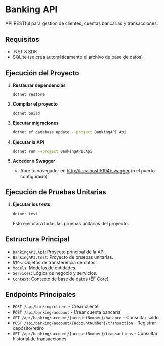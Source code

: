 # Banking API

API RESTful para gestión de clientes, cuentas bancarias y transacciones.

## Requisitos

- .NET 8 SDK
- SQLite (se crea automáticamente el archivo de base de datos)

## Ejecución del Proyecto

1. **Restaurar dependencias**
   ```sh
   dotnet restore
   ```

2. **Compilar el proyecto**
   ```sh
   dotnet build
   ```

3. **Ejecutar migraciones**
   ```sh
   dotnet ef database update --project BankingAPI.Api
   ```

4. **Ejecutar la API**
   ```sh
   dotnet run --project BankingAPI.Api
   ```

5. **Acceder a Swagger**
   - Abre tu navegador en [http://localhost:5194/swagger](http://localhost:5194/swagger) (o el puerto configurado).

## Ejecución de Pruebas Unitarias

1. **Ejecutar los tests**
   ```sh
   dotnet test
   ```

   Esto ejecutará todas las pruebas unitarias del proyecto.

## Estructura Principal

- `BankingAPI.Api`: Proyecto principal de la API.
- `BankingAPI.Test`: Proyecto de pruebas unitarias.
- `DTOs`: Objetos de transferencia de datos.
- `Models`: Modelos de entidades.
- `Services`: Lógica de negocio y servicios.
- `Context`: Contexto de base de datos (EF Core).

## Endpoints Principales

- `POST /api/banking/client` - Crear cliente
- `POST /api/banking/account` - Crear cuenta bancaria
- `GET /api/banking/account/{accountNumber}/balance` - Consultar saldo
- `POST /api/banking/account/{accountNumber}/transaction` - Registrar depósito/retiro
- `GET /api/banking/account/{accountNumber}/transactions` - Consultar historial de transacciones

